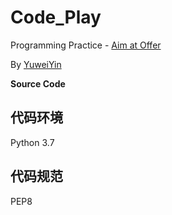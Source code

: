 # Code_Play

Programming Practice - [Aim at Offer](https://www.nowcoder.com/ta/coding-interviews)

By [YuweiYin](https://github.com/YuweiYin)

**Source Code**

## 代码环境

Python 3.7

## 代码规范

PEP8
